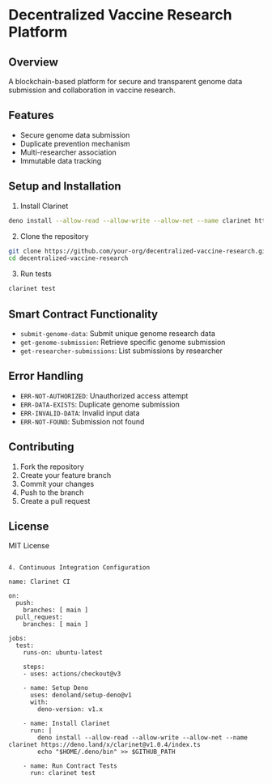 # Decentralized Vaccine Research Platform

## Overview
A blockchain-based platform for secure and transparent genome data submission and collaboration in vaccine research.

## Features
- Secure genome data submission
- Duplicate prevention mechanism
- Multi-researcher association
- Immutable data tracking

## Setup and Installation
1. Install Clarinet
```bash
deno install --allow-read --allow-write --allow-net --name clarinet https://deno.land/x/clarinet@v1.0.4/index.ts
```

2. Clone the repository
```bash
git clone https://github.com/your-org/decentralized-vaccine-research.git
cd decentralized-vaccine-research
```

3. Run tests
```bash
clarinet test
```

## Smart Contract Functionality
- `submit-genome-data`: Submit unique genome research data
- `get-genome-submission`: Retrieve specific genome submission
- `get-researcher-submissions`: List submissions by researcher

## Error Handling
- `ERR-NOT-AUTHORIZED`: Unauthorized access attempt
- `ERR-DATA-EXISTS`: Duplicate genome submission
- `ERR-INVALID-DATA`: Invalid input data
- `ERR-NOT-FOUND`: Submission not found

## Contributing
1. Fork the repository
2. Create your feature branch
3. Commit your changes
4. Push to the branch
5. Create a pull request

## License
MIT License
```

4. Continuous Integration Configuration

name: Clarinet CI

on:
  push:
    branches: [ main ]
  pull_request:
    branches: [ main ]

jobs:
  test:
    runs-on: ubuntu-latest
    
    steps:
    - uses: actions/checkout@v3
    
    - name: Setup Deno
      uses: denoland/setup-deno@v1
      with:
        deno-version: v1.x
    
    - name: Install Clarinet
      run: |
        deno install --allow-read --allow-write --allow-net --name clarinet https://deno.land/x/clarinet@v1.0.4/index.ts
        echo "$HOME/.deno/bin" >> $GITHUB_PATH
    
    - name: Run Contract Tests
      run: clarinet test

